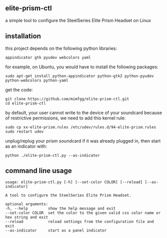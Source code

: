
elite-prism-ctl
--------

a simple tool to configure the SteelSeries Elite Prism Headset on Linux

installation
--------

this project depends on the following python libraries:

    appindicator gtk pyudev webcolors yaml

for example, on Ubuntu, you would have to install the following packages:

    sudo apt-get install python-appindicator python-gtk2 python-pyudev python-webcolors python-yaml

get the code:

    git clone https://github.com/mimfgg/elite-prism-ctl.git
    cd elite-prism-ctl

by default, your user cannot write to the device of your soundcard because of restrictive permissions, we need to add this kernel rule:

    sudo cp xx-elite-prism.rules /etc/udev/rules.d/94-elite-prism.rules
    sudo restart udev

unplug/replug your prism soundcard if it was already plugged in, then start as an indicator with:

    python ./elite-prism-ctl.py --as-indicator

command line usage
--------

    usage: elite-prism-ctl.py [-h] [--set-color COLOR] [--reload] [--as-indicator]

    A tool to configure the SteelSeries Elite Prism Headset.

    optional arguments:
    -h, --help         show the help message and exit
    --set-color COLOR  set the color to the given valid css color name or hex string and exit
    --reload           reload settings from the configuration file and exit
    --as-indicator     start as a panel indicator
